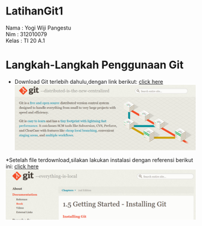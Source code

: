 # LatihanGit1


Nama    : Yogi Wiji Pangestu<br>
Nim     : 312010079<br>
Kelas   : TI 20 A.1<br>

# Langkah-Langkah Penggunaan Git

* Download Git terlebih dahulu,dengan link berikut: [click here](https://git-scm.com)
![Download-Git](Tutorial/git-scm.png)

*Setelah file terdownload,silakan lakukan instalasi dengan referensi berikut ini: [click here](https://git-install-guide.com)
![Download-Git](Tutorial/git-install-guide.png)
